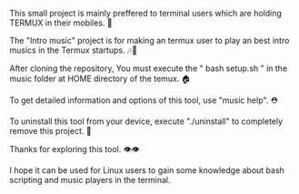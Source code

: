 This small project is mainly preffered to terminal users which are holding TERMUX in their mobiles. 📱

The "Intro music" project is for making an termux user to play an best intro musics in the Termux startups. 🎶🎵

After cloning the repository, You must execute the " bash setup.sh " in the music folder at HOME directory of the temux. 🏠

To get detailed information and options of this tool, use "music help". ⛑️

To uninstall this tool from your device, execute "./uninstall" to completely remove this project. 🚮

Thanks for exploring this tool. 👁️👁️

I hope it can be used for Linux users to gain some knowledge about bash scripting and music players in the terminal.
